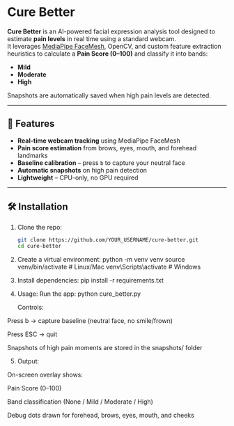 # Cure Better 

**Cure Better** is an AI-powered facial expression analysis tool designed to estimate **pain levels** in real time using a standard webcam.  
It leverages [MediaPipe FaceMesh](https://developers.google.com/mediapipe/solutions/vision/face_mesh), OpenCV, and custom feature extraction heuristics to calculate a **Pain Score (0–100)** and classify it into bands:  
- **Mild**
- **Moderate**
- **High**

Snapshots are automatically saved when high pain levels are detected.

---

## 🚀 Features
-  **Real-time webcam tracking** using MediaPipe FaceMesh  
-  **Pain score estimation** from brows, eyes, mouth, and forehead landmarks  
-  **Baseline calibration** – press `b` to capture your neutral face  
-  **Automatic snapshots** on high pain detection  
-  **Lightweight** – CPU-only, no GPU required  

---

## 🛠 Installation

1. Clone the repo:
   ```bash
   git clone https://github.com/YOUR_USERNAME/cure-better.git
   cd cure-better
   
2. Create a virtual environment:
   python -m venv venv
   source venv/bin/activate   # Linux/Mac
   venv\Scripts\activate      # Windows
   
 3.  Install dependencies:
   pip install -r requirements.txt

4. Usage:
   Run the app:
   python cure_better.py

   Controls:

  Press b → capture baseline (neutral face, no smile/frown)
  
  Press ESC → quit
  
  Snapshots of high pain moments are stored in the snapshots/ folder

5. Output:

  On-screen overlay shows:
  
  Pain Score (0–100)
  
  Band classification (None / Mild / Moderate / High)

Debug dots drawn for forehead, brows, eyes, mouth, and cheeks
